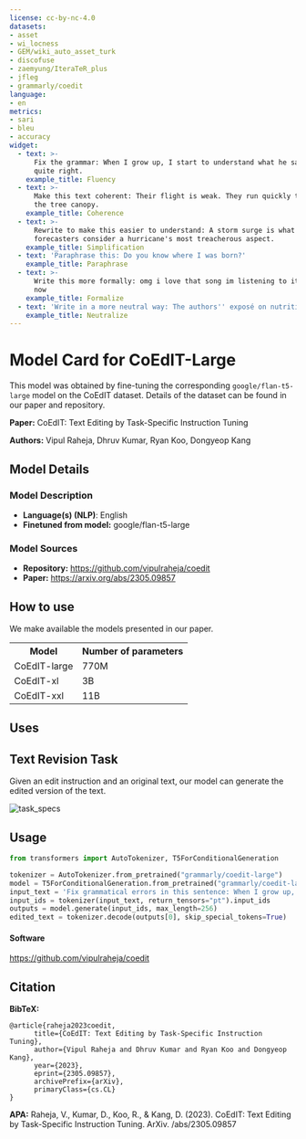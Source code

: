 ```yaml
---
license: cc-by-nc-4.0
datasets:
- asset
- wi_locness
- GEM/wiki_auto_asset_turk
- discofuse
- zaemyung/IteraTeR_plus
- jfleg
- grammarly/coedit
language:
- en
metrics:
- sari
- bleu
- accuracy
widget:
  - text: >-
      Fix the grammar: When I grow up, I start to understand what he said is
      quite right.
    example_title: Fluency
  - text: >-
      Make this text coherent: Their flight is weak. They run quickly through
      the tree canopy.
    example_title: Coherence
  - text: >-
      Rewrite to make this easier to understand: A storm surge is what
      forecasters consider a hurricane's most treacherous aspect.
    example_title: Simplification
  - text: 'Paraphrase this: Do you know where I was born?'
    example_title: Paraphrase
  - text: >-
      Write this more formally: omg i love that song im listening to it right
      now
    example_title: Formalize
  - text: 'Write in a more neutral way: The authors'' exposé on nutrition studies.'
    example_title: Neutralize
---
```

# Model Card for CoEdIT-Large

This model was obtained by fine-tuning the corresponding `google/flan-t5-large` model on the CoEdIT dataset. Details of the dataset can be found in our paper and repository.

**Paper:** CoEdIT: Text Editing by Task-Specific Instruction Tuning

**Authors:** Vipul Raheja, Dhruv Kumar, Ryan Koo, Dongyeop Kang

## Model Details

### Model Description

- **Language(s) (NLP)**: English
- **Finetuned from model:** google/flan-t5-large

### Model Sources

- **Repository:** https://github.com/vipulraheja/coedit
- **Paper:** https://arxiv.org/abs/2305.09857

## How to use
We make available the models presented in our paper. 

<table>
  <tr>
    <th>Model</th>
    <th>Number of parameters</th>
  </tr>
  <tr>
    <td>CoEdIT-large</td>
    <td>770M</td>
  </tr>
  <tr>
    <td>CoEdIT-xl</td>
    <td>3B</td>
  </tr>
  <tr>
    <td>CoEdIT-xxl</td>
    <td>11B</td>
  </tr>  
</table>


## Uses

## Text Revision Task
Given an edit instruction and an original text, our model can generate the edited version of the text.<br>

![task_specs](https://huggingface.co/grammarly/coedit-xl/resolve/main/task_examples.png)

## Usage
```python
from transformers import AutoTokenizer, T5ForConditionalGeneration

tokenizer = AutoTokenizer.from_pretrained("grammarly/coedit-large")
model = T5ForConditionalGeneration.from_pretrained("grammarly/coedit-large")
input_text = 'Fix grammatical errors in this sentence: When I grow up, I start to understand what he said is quite right.'
input_ids = tokenizer(input_text, return_tensors="pt").input_ids
outputs = model.generate(input_ids, max_length=256)
edited_text = tokenizer.decode(outputs[0], skip_special_tokens=True)
```


#### Software
https://github.com/vipulraheja/coedit

## Citation

**BibTeX:**
```
@article{raheja2023coedit,
      title={CoEdIT: Text Editing by Task-Specific Instruction Tuning}, 
      author={Vipul Raheja and Dhruv Kumar and Ryan Koo and Dongyeop Kang},
      year={2023},
      eprint={2305.09857},
      archivePrefix={arXiv},
      primaryClass={cs.CL}
}
```

**APA:**
Raheja, V., Kumar, D., Koo, R., & Kang, D. (2023). CoEdIT: Text Editing by Task-Specific Instruction Tuning. ArXiv. /abs/2305.09857